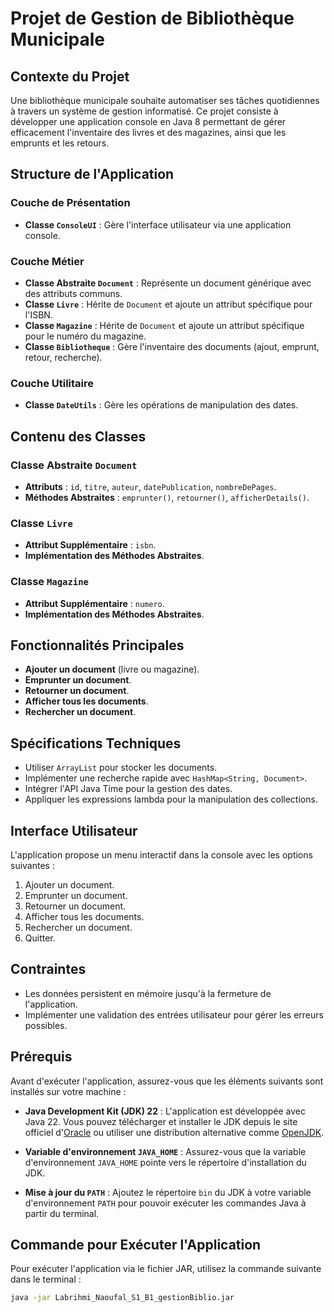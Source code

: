 # Projet de Gestion de Bibliothèque Municipale

## Contexte du Projet

Une bibliothèque municipale souhaite automatiser ses tâches quotidiennes à travers un système de gestion informatisé. Ce projet consiste à développer une application console en Java 8 permettant de gérer efficacement l'inventaire des livres et des magazines, ainsi que les emprunts et les retours.

## Structure de l'Application

### Couche de Présentation

- **Classe `ConsoleUI`** : Gère l'interface utilisateur via une application console.

### Couche Métier

- **Classe Abstraite `Document`** : Représente un document générique avec des attributs communs.
- **Classe `Livre`** : Hérite de `Document` et ajoute un attribut spécifique pour l'ISBN.
- **Classe `Magazine`** : Hérite de `Document` et ajoute un attribut spécifique pour le numéro du magazine.
- **Classe `Bibliotheque`** : Gère l'inventaire des documents (ajout, emprunt, retour, recherche).

### Couche Utilitaire

- **Classe `DateUtils`** : Gère les opérations de manipulation des dates.

## Contenu des Classes

### Classe Abstraite `Document`

- **Attributs** : `id`, `titre`, `auteur`, `datePublication`, `nombreDePages`.
- **Méthodes Abstraites** : `emprunter()`, `retourner()`, `afficherDetails()`.

### Classe `Livre`

- **Attribut Supplémentaire** : `isbn`.
- **Implémentation des Méthodes Abstraites**.

### Classe `Magazine`

- **Attribut Supplémentaire** : `numero`.
- **Implémentation des Méthodes Abstraites**.

## Fonctionnalités Principales

- **Ajouter un document** (livre ou magazine).
- **Emprunter un document**.
- **Retourner un document**.
- **Afficher tous les documents**.
- **Rechercher un document**.

## Spécifications Techniques

- Utiliser `ArrayList` pour stocker les documents.
- Implémenter une recherche rapide avec `HashMap<String, Document>`.
- Intégrer l'API Java Time pour la gestion des dates.
- Appliquer les expressions lambda pour la manipulation des collections.

## Interface Utilisateur

L'application propose un menu interactif dans la console avec les options suivantes :

1. Ajouter un document.
2. Emprunter un document.
3. Retourner un document.
4. Afficher tous les documents.
5. Rechercher un document.
6. Quitter.

## Contraintes

- Les données persistent en mémoire jusqu'à la fermeture de l'application.
- Implémenter une validation des entrées utilisateur pour gérer les erreurs possibles.

## Prérequis

Avant d'exécuter l'application, assurez-vous que les éléments suivants sont installés sur votre machine :

- **Java Development Kit (JDK) 22** : L'application est développée avec Java 22. Vous pouvez télécharger et installer le JDK depuis le site officiel d'[Oracle](https://www.oracle.com/java/technologies/javase-downloads.html) ou utiliser une distribution alternative comme [OpenJDK](https://openjdk.java.net/).

- **Variable d'environnement `JAVA_HOME`** : Assurez-vous que la variable d'environnement `JAVA_HOME` pointe vers le répertoire d'installation du JDK.

- **Mise à jour du `PATH`** : Ajoutez le répertoire `bin` du JDK à votre variable d'environnement `PATH` pour pouvoir exécuter les commandes Java à partir du terminal.

## Commande pour Exécuter l'Application

Pour exécuter l'application via le fichier JAR, utilisez la commande suivante dans le terminal :

```bash
java -jar Labrihmi_Naoufal_S1_B1_gestionBiblio.jar
